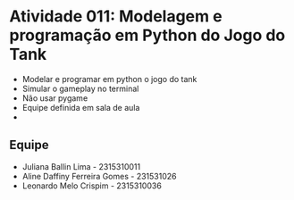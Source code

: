 # Atividade 011: Modelagem e programação em Python do Jogo do Tank
- Modelar e programar em python o jogo do tank
- Simular o gameplay no terminal
- Não usar pygame
- Equipe definida em sala de aula
- 
## Equipe
* Juliana Ballin Lima - 2315310011
* Aline Daffiny Ferreira Gomes - 231531026
* Leonardo Melo Crispim - 2315310036

